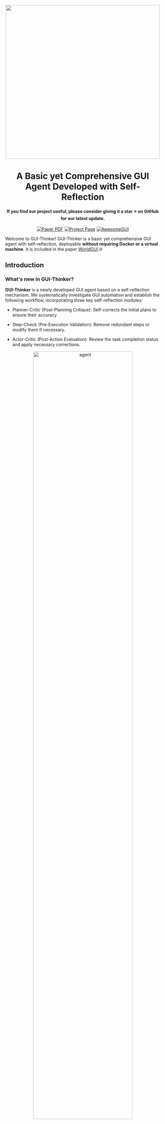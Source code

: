 

<div align="center">
  <img style="width: 500px" src="./assets/guithinker-logo.png">
  <h1 align="center"> A Basic yet Comprehensive GUI Agent Developed with Self-Reflection</h1>
</div>

<h4 align="center"> If you find our project useful, please consider giving it a star ⭐ on GitHub for our latest update.</h4>

<div align="center" style="margin-bottom: 0">
  <!-- <img style="width: 70%" src="./assets/guithinker-logo.png"> -->
  <!-- <img style="width: 80%" src="./assets/title.jpg"> -->
<a href="https://arxiv.org/abs/2502.08047"><img src='https://img.shields.io/badge/arXiv-2502.08047-b31b1b.svg?logo=arXiv' alt='Paper PDF'></a>
<a href='https://showlab.github.io/GUI-Thinker'><img src='https://img.shields.io/badge/Project_Page-WorldGUI-green' alt='Project Page'></a>
<a href='https://github.com/showlab/Awesome-GUI-Agent'><img src='https://img.shields.io/badge/Github-AwesomeGUI-orange' alt='AwesomeGUI'>
 </a>
</div>

Welcome to GUI-Thinker! GUI-Thinker is a basic yet comprehensive GUI agent with self-reflection, deployable **without requiring Docker or a virtual machine**. It is included in the paper [WorldGUI](https://showlab.github.io/GUI-Thinker/).🌐


<!-- ## ✨ Key Features
- Easy Setup: Quick and straightforward installation steps to get you started with desktop GUI agent.
- Comprehensive Documentation: Detailed guides and usage examples to help you understand and leverage the full capabilities of the project.
- Regular Updates: Our project is actively maintained, with new features and bug fixes released regularly. -->

## Introduction


<!-- <details> -->
<!-- <summary style="font-size:18px">What is the GUI-Thinker?</summary> -->

### What's new in GUI-Thinker?

**GUI-Thinker** is a newly developed GUI agent based on a self-reflection mechanism. We systematically investigate GUI automation and establish the following workflow, incorporating three key self-reflection modules:

- Planner-Critic (Post-Planning Critique): Self-corrects the initial plans to ensure their accuracy

- Step-Check (Pre-Execution Validation): Remove redundant steps or modify them if necessary.

- Actor-Critic (Post-Action Evaluation): Review the task completion status and apply necessary corrections.

<!-- - GUI-Thinker is an end-to-end agent that accepts the user query and executes the plan step by step.

- GUI-Thinker supports both instructional video and non-video as the inputs for controlling the computer like a human.

- GUI-Thinker supports adjusting its actions before the Actor when encountering unpredicted interfaces (e.g., last time user settings are impossible to be predetermined when you open a popup window).

- After the Actor, we propose to iteratively execute the verify-then-correct process to ensure the step completion. -->


<p align="center"><img src="./assets/agentoverview.jpg" alt="agent" style="width: 80%" /></p>


<!-- </details> -->

## 📢 Update
* [05/03/2025] ⚡ Our GUI-Thinker now supports both [instructional video](https://github.com/showlab/WorldGUI/tree/main?tab=readme-ov-file#-test-with-a-prepared-demo-case-under-the-folder-data) and [non-video](https://github.com/showlab/WorldGUI/tree/main?tab=readme-ov-file#-test-with-your-own-user-query) inputs. Enjoy!
* [05/03/2025] 😊 We release the code of GUI-Thinker. Now, we support running our GUI agent on your Windows computer locally [Getting started](https://github.com/showlab/WorldGUI/tree/main?tab=readme-ov-file#-getting-started-with-computer-use-agent-gui-thinker). GUI-Thinker now supports various base LMMs through API calling, including GPT-4o, Gemini-2.0, and Claude-3.5-Sonnet. Local model support will be available soon.

* [13/02/2025] We release the WorldGUI in [arxiv](https://arxiv.org/abs/2502.08047).



## 🚀 Getting Started with Computer-Using Agent (GUI-Thinker)

## 1. Clone the Repository 📂
Open the Conda Terminal. (After installation Of Miniconda, it will appear in the Start menu.)
Run the following command on **Conda Terminal**.
```bash
git clone https://github.com/showlab/WorldGUI.git
cd GUI-Thinker
```

## 2. Env setup 🔨

To create a Conda virtual environment and activate it, follow these steps:

Create a new Conda environment named `guithinker` with Python 3.11 installed:

```bash
conda create -n guithinker python=3.11
conda activate guithinker
pip install -r requirements.txt
```

Install the dependencies:
```bash
pip install -r requirements.txt
```
Moreover, you can refer to the files under folder `.log` to manually install the corresponding modules.

## 3. Set API Key ✏️
We recommend running one or more of the following command to set API keys to the environment variables. On Windows Powershell (via the set command if on cmd):

>```bash
>$env:ANTHROPIC_API_KEY="sk-xxxxx" (Replace with your own key)
>$env:GEMINI_API_KEY="sk-xxxxx"
>$env:OPENAI_API_KEY="sk-xxxxx"
>```

## 4. Set Google Clound Vision API 🔧
We implement our GUI parser with the help of [google clound vision service](https://cloud.google.com/vision?hl=zh_cn). We recommend you following this [guidance](https://cloud.google.com/vision/product-search/docs/auth?hl=zh-cn) to save a local file for the identity verification.

```bash
gcloud auth activate-service-account --key-file KEY_FILE

$env:GOOGLE_APPLICATION_CREDENTIALS="PATH_TO_KEY_FILE"
```

(Optional) Set the path of `KEY_FILE` in the path [agent/gui_parser/server.py#L18](https://github.com/showlab/WorldGUI/blob/main/agent/gui_parser/server.py#L18)

## 5. Quick Start ⭐

Start with your own query or included query in folder `data`.

### 5.1 Start the server

We implemented a backend and frontend system that separates screenshot capture from agent execution, enabling remote deployment of the agent via API calls. The frontend can run on Windows or other platforms (e.g., mobile devices).

For windows:
```bash
.\shells\start_server.bat
```
You can track the status by checking the files under folder `.log`. Every time you change the files under the folder **`agent`**, you need to restart the server.

### Restart the server

For windows:
```bash
.\shells\end_server.bat
.\shells\start_server.bat
```
### 🎈 5.2 Test with your own user query

Here, we provide a straightforward example demonstrating how to operate a YouTube video using the Claude-3.5-Sonnet as the base model. Check the configuration of file `agent\config\basic.yaml` to edit the base model.

Command:
```bash
python test_guithinker_custom.py --userquery "Open the video "https://www.youtube.com/watch?v=uTuuz__8gUM", add to watch later and create a watch list 'work & jazz'." --projfile_path "" --software_name "Youtube"
```

Demo Video (The video has been sped up):

https://github.com/user-attachments/assets/5d25c079-4c84-4435-8280-591f32f89700

See 1080p version from https://www.youtube.com/watch?v=RoJ-cbjfZmg

Initial Screenshot:
<p align="left"><img src="./assets/step0.png" alt="" style="width: 70%"/></p>

(Milestone 1) Task 1: Add video to Watch Later 

Subtask 1: Click on "More actions" button [1231, 936]
<p align="left"><img src="./assets/step1.png" alt="" style="width: 70%"/></p>
Subtask 2: Click on "Save" option in the menu that appears
<p align="left"><img src="./assets/step2.png" alt="" style="width: 70%"/></p>
Subtask 3: Click on "Watch Later" option in the save menu
<p align="left"><img src="./assets/step3.png" alt="" style="width: 70%"/></p>

(Milestone 2) Task 2: Create new playlist "work & jazz" 

Subtask 1: Click on "More actions" button again if the menu closed

Output of Step-Check: `<Pass>`. Therefore no change in current step. (See the deatail design of Step-Check from [paper](https://arxiv.org/abs/2502.08047))

<p align="left"><img src="./assets/step4.png" alt="" style="width: 70%"/></p>

Subtask 2: Click on "Save" option if the save menu is not open

Output of Step-Check: `<Pass>`. Therefore no change in current step.
<p align="left"><img src="./assets/step5.png" alt="" style="width: 70%"/></p>

Subtask 3: Click on "+ Create new playlist" option at the bottom of the save menu
<p align="left"><img src="./assets/step6.png" alt="" style="width: 70%"/></p>

Subtask 4: Type "work & jazz" in the playlist name field
<p align="left"><img src="./assets/step7.png" alt="" style="width: 70%"/></p>

Subtask 5: Click "Create" button to confirm the new playlist creation
<p align="left"><img src="./assets/step8.png" alt="" style="width: 70%"/></p>


### 💻 5.3 Test with a simple demo case under the folder `data`:
```bash
python test_guithinker_demo.py
``` 

User Query: Select all text and apply numbered list for them. Use '1, 2, 3' symbol of numbered list.

Initial Screenshot:
<p align="left"><img src="./assets/demo_start.png" alt="" style="width: 70%"/></p>

Intermediate Screenshot:
<p align="left"><img src="./assets/demo_inter.png" alt="" style="width: 70%"/></p>

Invoke the *Region Search* component in the Step-Check Module, which yields the following image:
<p align="left"><img src="./assets/region_locate.png" alt="" style="width: 70%"/></p>

Reducing the resolution and directing the agent's focus toward highly relevant regions will enhance its critique decisions.

Final Screenshot:
<p align="left"><img src="./assets/demo_end.png" alt="" style="width: 70%"/></p>

## ✅ Todo List

GUI-Thinker is continuously evolving! Here's what's coming:

- 🖥️ **Lightweight Version**: Supporting a lightweight version specially design for Claude-3.5-Sonnet Computer Use without the GUI parser.

- 👓 **OOTB Usage**: Supporting a user-frendly interface based on Gradio.

- 📊 **Locally-running Models**: Supporting the ShowUI or UI-TARS as the Actor in our framework.

- 🎨 **Huggingface Demo**: Developing online demo in Huggingface.

Have ideas or suggestions? Feel free to open an issue! Stay tuned for more exciting updates! 🚀


## ❤ Acknowledgement
- Special thanks to [Difei Gao](https://scholar.google.com/citations?user=No9OsocAAAAJ&hl=en) for his hard work on devleoping the codebase.

- We express our great thanks to Kaiming Yang, Mingyi Yan, Wendi Yu for their hard work for data ananotation and baseline testing.

- [OOTB (Computer Use)](https://github.com/showlab/computer_use_ootb?tab=readme-ov-file): Computer Use OOTB is an out-of-the-box (OOTB) solution for Desktop GUI Agent, including API-based (Claude 3.5 Computer Use) and locally-running models (ShowUI, UI-TARS).

- [ShowUI](https://github.com/showlab/ShowUI): Open-source, End-to-end, Lightweight, Vision-Language-Action model for GUI Agent & Computer Use.

- [AssistGUI](https://arxiv.org/pdf/2312.13108): AssistGUI is the first work that focuses on desktop productivity software usage with over 100 realistic GUI tasks.

- [VideoGUI](https://github.com/showlab/videogui): A Benchmark for GUI Automation from Instructional Videos. Can a GUI agent behave like a human when giving an image-style effect and a user query?


- [SWE-bench Multimodal](https://www.swebench.com/multimodal.html): SWE-bench Multimodal is a dataset for evaluating AI systems on visual software engineering tasks.

# 🎓 BibTeX

If you find WorldGUI useful, please cite using this BibTeX:

```bibtex
@misc{zhao2025worldguidynamictestingcomprehensive,
      title={WorldGUI: Dynamic Testing for Comprehensive Desktop GUI Automation}, 
      author={Henry Hengyuan Zhao and Difei Gao and Mike Zheng Shou},
      year={2025},
      eprint={2502.08047},
      archivePrefix={arXiv},
      primaryClass={cs.AI},
      url={https://arxiv.org/abs/2502.08047}, 
}
```
